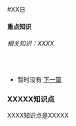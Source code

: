 #XX日
<br/>

#### 重点知识
###### 相关知识：XXXX
<br/>

* 暂时没有 [下一篇](下一页.md)

### XXXXX知识点



XXXX知识点是XXXXX

<!--sec data-title="内容主题" data-id="section0" data-show=true ces-->

```



```
<!--endsec-->

<!--sec data-title="内容主题" data-id="section1" data-show=true ces-->

```



```
<!--endsec-->

<!--sec data-title="内容主题" data-id="section2" data-show=true ces-->
```



```
<!--endsec-->


<!--sec data-title="内容主题" data-id="section3" data-show=true ces-->
```



```
<!--endsec-->